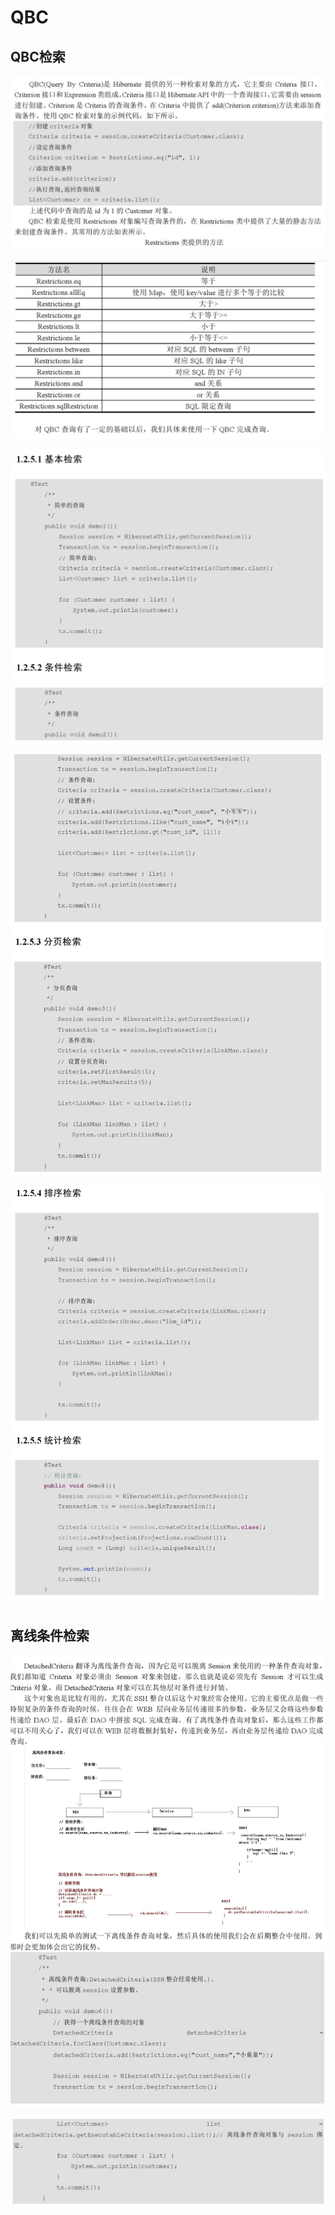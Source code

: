 # QBC

## QBC检索

![](../../../../.gitbook/assets/image%20%28194%29.png)

![](../../../../.gitbook/assets/image%20%2864%29.png)

![](../../../../.gitbook/assets/image%20%28148%29.png)

![](../../../../.gitbook/assets/image%20%2844%29.png)

![](../../../../.gitbook/assets/image%20%28193%29.png)

## 离线条件检索 

![](../../../../.gitbook/assets/image%20%2840%29.png)

![](../../../../.gitbook/assets/image%20%2826%29.png)



